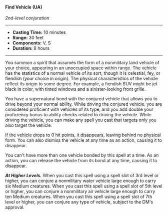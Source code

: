 #### Find Vehicle (UA)
*2nd-level conjuration*
___
- **Casting Time:** 10 minutes
- **Range:** 30 feet
- **Components:** V, S
- **Duration:** 8 hours
___
You summon a spirit that assumes the form of a nonmilitary land vehicle of your choice, appearing in an unoccupied space within range. The vehicle has the statistics of a normal vehicle of its sort, though it is celestial, fey, or fiendish (your choice in origin). The physical characteristics of the vehicle reflect its origin to some degree. For example, a fiendish SUV might be jet black in color, with tinted windows and a sinister-looking front grille.

You have a supernatural bond with the conjured vehicle that allows you to drive beyond your normal ability. While driving the conjured vehicle, you are considered proficient with vehicles of its type, and you add double your proficiency bonus to ability checks related to driving the vehicle. While driving the vehicle, you can make any spell you cast that targets only you also target the vehicle.

If the vehicle drops to 0 hit points, it disappears, leaving behind no physical form. You can also dismiss the vehicle at any time as an action, causing it to disappear.

You can't have more than one vehicle bonded by this spell at a time. As an action, you can release the vehicle from its bond at any time, causing it to disappear.

***At Higher Levels.*** When you cast this spell using a spell slot of 3rd level or higher, you can conjure a nonmilitary water vehicle large enough to carry six Medium creatures. When you cast this spell using a spell slot of 5th level or higher, you can conjure a nonmilitary air vehicle large enough to carry ten Medium creatures. When you cast this spell using a spell slot of 7th level or higher, you can conjure any type of vehicle, subject to the DM's approval.